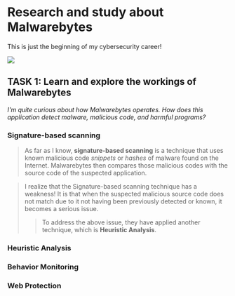 <h1>Research and study about Malwarebytes</h1>

This is just the beginning of my cybersecurity career!

<img src="https://content.invisioncic.com/Mmalware/monthly_2017_02/hero_logo.png.ce017c551dfbebe78e51737cc07d50a2.png">



<h2>TASK 1: Learn and explore the workings of Malwarebytes</h2>

*I'm quite curious about how Malwarebytes operates. How does this application detect malware, malicious code, and harmful programs?*

<h3>Signature-based scanning</h3>

> As far as I know, **signature-based scanning** is a technique that uses known malicious code *snippets* or *hashes* of malware found on the Internet. Malwarebytes then compares those malicious codes with the source code of the suspected application.

> I realize that the Signature-based scanning technique has a weakness! It is that when the suspected malicious source code does not match due to it not having been previously detected or known, it becomes a serious issue.
>> To address the above issue, they have applied another technique, which is **Heuristic Analysis**.
<h3>Heuristic Analysis</h3>

<h3>Behavior Monitoring</h3>

<h3>Web Protection</h3>

 
